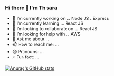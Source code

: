### Hi there 👋 I'm Thisara

- 🔭 I’m currently working on ... Node JS / Express
- 🌱 I’m currently learning ... React JS
- 👯 I’m looking to collaborate on ... React JS
- 🤔 I’m looking for help with ... AWS
- 💬 Ask me about ...
- 📫 How to reach me: ...
- 😄 Pronouns: ...
- ⚡ Fun fact: ...

[![Anurag's GitHub stats](https://github-readme-stats.vercel.app/api?username=thisara-jayamuni)](https://github.com/anuraghazra/github-readme-stats)
